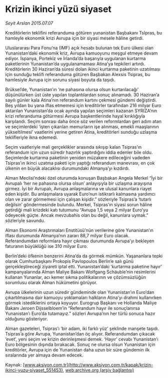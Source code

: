 # Krizin ikinci yüzü siyaset

*Seyit Arslan 2015.07.07*

<div class="pNewsDetailMainContent ctx_content" itemprop="articleBody">
 <p>
  Kreditörlerin teklifini referanduma götüren yunanistan Başbakanı TsIpras, bu hamleyle ekonomik krizi Avrupa için bir siyasi mesele hâline getirdi.
 </p>
 <p>
  Uluslararası Para Fonu’na (IMF) açık hesabı bulunan tek Euro ülkesi olan Yunanistan’daki ekonomik kriz, Avrupa kamuoyunu meşgul etmeye devam ediyor. İspanya, Portekiz ve İrlanda’da başarıyla uygulanan kurtarma paketlerinin Yunanistan’da uygulanamaması Atina’ya tepkileri artırdı. Kreditörlerin 30 Haziran’da süresi dolan ikinci kurtarma paketinin uzatılması için sunduğu teklifi referanduma götüren Başbakan Alexsis Tsipras, bu hamlesiyle Avrupa için sorunu siyasi boyuta da taşıdı.
 </p>
 <p>
  Brüksel’de, Yunanistan’ın ‘ne pahasına olursa olsun kurtarılacağı’ düşünülürken üst üste yapılan toplantılardan sonuç alınamadı. 30 Haziran’a sayılı günler kala Atina’nın referandum kartını çekmesi gündemi değiştirdi. Beş yıldan bu yana iflas etmemesi için kreditörler tarafından 216 milyar Euro aktarılan Yunanistan’da ocak ayında yapılan seçimleri kazanan SYRIZA’nın krizi referanduma götürmesi Avrupa başkentlerinde hayal kırıklığıyla karşılandı. Seçim sonrası daha önce söz verilen reformlardan geri adım atan ve seçimlerdeki ‘işten çıkarılan memurların işe alınması, emekli maaşlarının yükseltilmesi’ vaatlerini yerine getiren Atina, kreditörleri sunduğu uzlaşma teklifleriyle ikna edemedi.
 </p>
 <p>
  Seçim vaatleriyle mali gerçeklikler arasında sıkışıp kalan Tsipras’ın referandum için uzun süredir hazırlık yaptırdığını iddia edenler bile oldu. Seçimlerde kurtarma paketinin yeniden müzakere edileceğini vadeden Tsipras’ın ikinci uzatma paketi için yaptığı referandum manevrası, en çok ülkenin en büyük alacaklısı durumundaki Almanya’yı kızdırdı.
 </p>
 <p>
  Alman Meclisi’ndeki özel oturumda konuşan Başbakan Angela Merkel “İyi bir Avrupalı ‘her ne pahasına olursa olsun’ anlayışıyla bir uzlaşma arayışına girmez. İyi bir Avrupalı, Avrupa anlaşmalarına ve ulusal kanunlara riayet eden kişidir. Bu anlaşmalara uyarak Euro’nun istikrarlı kalmasına yardımcı olan ve zarar görmemesi için çalışan kişidir.” sözleriyle Tsipras’a ‘tutarlı değilsin’ göndermesinde bulundu. Merkel, Tsipras’ın siyasi sorun hâline getirdiği mali krizdeki katı tutumunu “Avrupa 1,5 veya 2 milyar Euro’yu ödeyecek güçte. Ancak mevzubahis olan bu değil, kanunlara uymak.” sözleriyle savundu.
 </p>
 <p>
  Alman Ekonomi Araştırmaları Enstitüsü’nün verilerine göre Yunanistan’ın iflası durumunda Almanya’nın zararı 88,7 milyar Euro olacak. Referandumdan reformlara hayır çıkması durumunda Avrupa’yı bekleyen faturanın büyüklüğü ise 310 milyar Euro.
 </p>
 <p>
  Berlin’deki öfkenin benzerini Atina’da da görmek mümkün. Yaşananlara tepki olarak Cumhurbaşkanı Prokopis Pavlopoulos Berlin’e salı günü gerçekleştireceği ziyareti iptal etti. Yunanistan’daki ‘kurtarma paketine hayır’ kampanyalarında Alman Maliye Bakanı Wolfgang Schäuble’nin resimlerini kullanan Yunanlar, acı kemer sıkma politikalarının ve çözümsüzlüğün sorumlusu olarak Alman hükümetini görüyor.
 </p>
 <p>
  Avrupa ülkelerinin uzun süredir gündeminde olan Yunanistan’ın Euro’dan çıkartılmasına dair kamuoyu yoklamaları halkların Atina’yı drahmi kullanırken görmek istediklerini ortaya koyuyor. Eurogrup Başkanı ve Hollanda Maliye Bakanı Jeroen Dijsselbloem’in “Referandum hayır ile sonuçlanırsa Yunanistan’ı Euro’da tutamayız.” sözleri Avrupa’nın her türlü sonuca hazır olduğunu gösteriyor.
 </p>
 <p>
  Alman gazeteleri, Tsipras’ı ‘bir adam, iki farklı yüz’ şeklinde manşete taşıdı. Tsipras’a göre Avrupa, Yunanistan’dan öç alıyor. Referandumdan çıkacak ‘evet’, yeni seçim ve krizin derinleşmesi demek. ‘Hayır’ cevabı Yunanistan’ı Euro bölgesinin dışında bırakacak. Sonuç ne olursa olsun Yunanistan için kreditörler, Avrupa için de Yunanistan daha uzun bir süre gündemin ilk sıralarında yer almaya devam edecek.
 </p>
</div>


Kaynak: [www.aksiyon.com.tr](http://www.aksiyon.com.tr/kapak/krizin-ikinci-yuzu-siyaset_551453), [web.archive.org (arşiv bağlantısı)](http://web.archive.org/web/20160106050501/http://www.aksiyon.com.tr/kapak/krizin-ikinci-yuzu-siyaset_551453)

